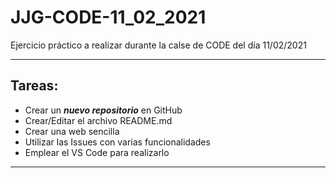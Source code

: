 # JJG-CODE-11_02_2021
Ejercicio práctico a realizar durante la calse de CODE del día 11/02/2021

___

## Tareas:
- Crear un **_nuevo repositorio_** en GitHub
- Crear/Editar el archivo README.md
- Crear una web sencilla
- Utilizar las Issues con varias funcionalidades
- Emplear el VS Code para realizarlo
***
